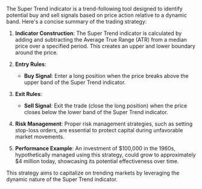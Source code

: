 The Super Trend indicator is a trend-following tool designed to identify potential buy and sell signals based on price action relative to a dynamic band. Here's a concise summary of the trading strategy:

1. **Indicator Construction**: The Super Trend indicator is calculated by adding and subtracting the Average True Range (ATR) from a median price over a specified period. This creates an upper and lower boundary around the price.

2. **Entry Rules**:
   - **Buy Signal**: Enter a long position when the price breaks above the upper band of the Super Trend indicator.
   
3. **Exit Rules**:
   - **Sell Signal**: Exit the trade (close the long position) when the price closes below the lower band of the Super Trend indicator.

4. **Risk Management**: Proper risk management strategies, such as setting stop-loss orders, are essential to protect capital during unfavorable market movements.

5. **Performance Example**: An investment of $100,000 in the 1960s, hypothetically managed using this strategy, could grow to approximately $4 million today, showcasing its potential effectiveness over time.

This strategy aims to capitalize on trending markets by leveraging the dynamic nature of the Super Trend indicator.
